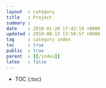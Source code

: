 ```yaml
---
layout  : category
title   : Project
summary :
date    : 2018-01-20 17:43:19 +0900
updated : 2019-08-13 13:50:57 +0900
tag     : category index
toc     : true
public  : true
parent  : [[/index]]
latex   : false
---
```

* TOC
{:toc}


